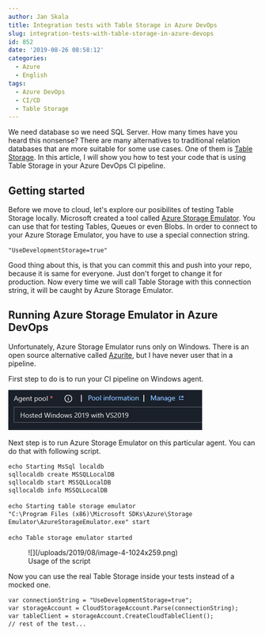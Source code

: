 ```yaml
---
author: Jan Skala
title: Integration tests with Table Storage in Azure DevOps
slug: integration-tests-with-table-storage-in-azure-devops
id: 852
date: '2019-08-26 08:58:12'
categories:
  - Azure
  - English
tags:
  - Azure DevOps
  - CI/CD
  - Table Storage
---
```


We need database so we need SQL Server. How many times have you heard this nonsense? There are many alternatives to traditional relation databases that are more suitable for some use cases. One of them is [Table Storage](https://azure.microsoft.com/en-us/services/storage/tables/). In this article, I will show you how to test your code that is using Table Storage in your Azure DevOps CI pipeline.

## Getting started

Before we move to cloud, let's explore our posibilites of testing Table Storage locally. Microsoft created a tool called [Azure Storage Emulator](https://docs.microsoft.com/en-us/azure/storage/common/storage-use-emulator). You can use that for testing Tables, Queues or even Blobs. In order to connect to your Azure Storage Emulator, you have to use a special connection string.

    "UseDevelopmentStorage=true"

Good thing about this, is that you can commit this and push into your repo, because it is same for everyone. Just don't forget to change it for production. Now every time we will call Table Storage with this connection string, it will be caught by Azure Storage Emulator.

## Running Azure Storage Emulator in Azure DevOps

Unfortunately, Azure Storage Emulator runs only on Windows. There is an open source alternative called [Azurite](https://github.com/Azure/Azurite), but I have never user that in a pipeline.

First step to do is to run your CI pipeline on Windows agent.

![](/uploads/2019/08/image-3.png)

Next step is to run Azure Storage Emulator on this particular agent. You can do that with following script.

    echo Starting MsSql localdb
    sqllocaldb create MSSQLLocalDB
    sqllocaldb start MSSQLLocalDB
    sqllocaldb info MSSQLLocalDB

    echo Starting table storage emulator
    "C:\Program Files (x86)\Microsoft SDKs\Azure\Storage Emulator\AzureStorageEmulator.exe" start

    echo Table storage emulator started

<figure class="wp-block-image">![](/uploads/2019/08/image-4-1024x259.png)

<figcaption>Usage of the script</figcaption>

</figure>

Now you can use the real Table Storage inside your tests instead of a mocked one.

    var connectionString = "UseDevelopmentStorage=true";
    var storageAccount = CloudStorageAccount.Parse(connectionString);
    var tableClient = storageAccount.CreateCloudTableClient();
    // rest of the test...